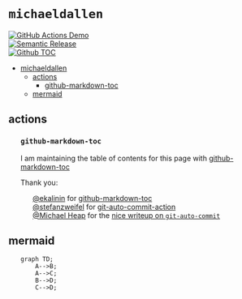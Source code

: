 # `michaeldallen`

[![GitHub Actions Demo](https://github.com/michaeldallen/michaeldallen/actions/workflows/github-actions-demo.yml/badge.svg)](https://github.com/michaeldallen/michaeldallen/actions/workflows/github-actions-demo.yml)<br>
[![Semantic Release](https://github.com/michaeldallen/michaeldallen/actions/workflows/semantic-release.yml/badge.svg)](https://github.com/michaeldallen/michaeldallen/actions/workflows/semantic-release.yml)<br>
[![Github TOC](https://github.com/michaeldallen/michaeldallen/actions/workflows/github-markdown-toc.yml/badge.svg)](https://github.com/michaeldallen/michaeldallen/actions/workflows/github-markdown-toc.yml)<br>

<!--ts-->
* [michaeldallen](#michaeldallen)
   * [actions](#actions)
      * [github-markdown-toc](#github-markdown-toc)
   * [mermaid](#mermaid)
<!--te-->


## actions
<ul>

### `github-markdown-toc`

I am maintaining the table of contents for this page with [github-markdown-toc](https://github.com/ekalinin/github-markdown-toc.git)

Thank you:

<ul>

[@ekalinin](https://github.com/ekalinin) for [github-markdown-toc](https://github.com/ekalinin/github-markdown-toc)
<br>
[@stefanzweifel](https://github.com/stefanzweifel) for [git-auto-commit-action](https://github.com/stefanzweifel/git-auto-commit-action)
<br>
[@Michael Heap](https://michaelheap.com/) for the [nice writeup on `git-auto-commit`](https://michaelheap.com/git-auto-commit/)
</ul>

</ul>


## mermaid

<ul>


```mermaid
graph TD;
    A-->B;
    A-->C;
    B-->D;
    C-->D;
```


</ul>